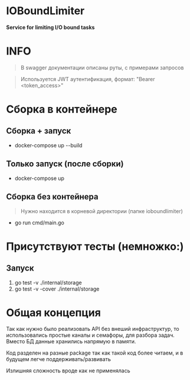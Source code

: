 # IOBoundLimiter
**Service for limiting I/O bound tasks**

# INFO
> В swagger документации описаны руты, с примерами запросов

> Используется JWT аутентификация, формат: "Bearer <token_access>"

# Сборка в контейнере
## Сборка + запуск
- docker-compose up --build

## Только запуск (после сборки)
- docker-compose up

## Сборка без контейнера
> Нужно находится в корневой директории (папке ioboundlimiter)
- go run cmd/main.go

# Присутствуют тесты (немножко:)

## Запуск
1. go test -v ./internal/storage
2. go test -v -cover ./internal/storage

# Общая концепция

Так как нужно было реализовать API без внеший инфраструктур, то использовались простые каналы и семафоры, для разбора задач.
Вместо БД данные хранились напрямую в памяти.

Код разделен на разные package так как такой код более читаем, и в будущем легче поддерживать/развивать

Излишняя сложность вроде как не применялась